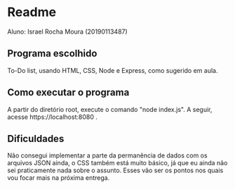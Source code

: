 # Readme
Aluno: Israel Rocha Moura (20190113487)

## Programa escolhido
To-Do list, usando HTML, CSS, Node e Express, como sugerido em aula.

## Como executar o programa
A partir do diretório root, execute o comando "node index.js". A seguir, acesse https://localhost:8080 .

## Dificuldades
Não consegui implementar a parte da permanência de dados com os arquivos JSON ainda, o CSS também está muito básico, já que eu ainda não sei praticamente nada sobre o assunto. Esses vão ser os pontos nos quais vou focar mais na próxima entrega.